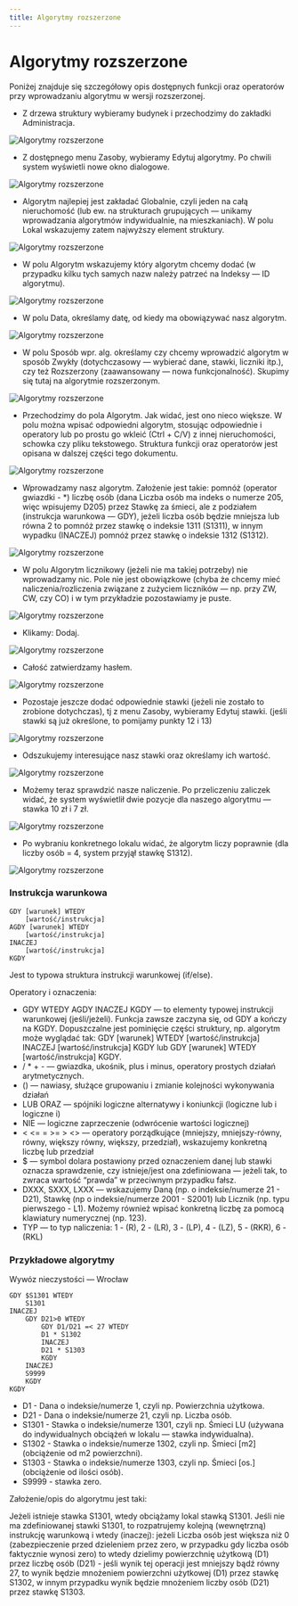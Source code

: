 ```yaml
---
title: Algorytmy rozszerzone
---
```


# Algorytmy rozszerzone

Poniżej znajduje się szczegółowy opis dostępnych funkcji oraz operatorów przy wprowadzaniu algorytmu w wersji rozszerzonej.

- Z drzewa struktury wybieramy budynek i przechodzimy do zakładki Administracja.

![Algorytmy rozszerzone](algorozsz1.png)

- Z dostępnego menu Zasoby, wybieramy Edytuj algorytmy. Po chwili system wyświetli nowe okno dialogowe.

![Algorytmy rozszerzone](algorozsz2.png)

- Algorytm najlepiej jest zakładać Globalnie, czyli jeden na całą nieruchomość (lub ew. na strukturach grupujących — unikamy wprowadzania algorytmów indywidualnie, na mieszkaniach). W polu Lokal wskazujemy zatem najwyższy element struktury.

![Algorytmy rozszerzone](algorozsz3.png)

- W polu Algorytm wskazujemy który algorytm chcemy dodać (w przypadku kilku tych samych nazw należy patrzeć na Indeksy — ID algorytmu).

![Algorytmy rozszerzone](algorozsz4.png)

- W polu Data, określamy datę, od kiedy ma obowiązywać nasz algorytm.

![Algorytmy rozszerzone](algorozsz5.png)

- W polu Sposób wpr. alg. określamy czy chcemy wprowadzić algorytm w sposób Zwykły (dotychczasowy — wybierać dane, stawki, liczniki itp.), czy też Rozszerzony (zaawansowany — nowa funkcjonalność). Skupimy się tutaj na algorytmie rozszerzonym.

![Algorytmy rozszerzone](algorozsz6.png)

- Przechodzimy do pola Algorytm. Jak widać, jest ono nieco większe. W polu można wpisać odpowiedni algorytm, stosując odpowiednie i operatory lub po prostu go wkleić (Ctrl + C/V) z innej nieruchomości, schowka czy pliku tekstowego.  Struktura funkcji oraz operatorów jest opisana w dalszej części tego dokumentu.

![Algorytmy rozszerzone](algorozsz7.png)

- Wprowadzamy nasz algorytm. Założenie jest takie: pomnóż (operator gwiazdki - *) liczbę osób (dana Liczba osób ma indeks o numerze 205, więc wpisujemy D205) przez Stawkę za śmieci, ale z podziałem (instrukcja warunkowa — GDY), jeżeli liczba osób będzie mniejsza lub równa 2 to pomnóż przez stawkę o indeksie 1311 (S1311), w innym wypadku (INACZEJ) pomnóż przez stawkę o indeksie 1312 (S1312).

![Algorytmy rozszerzone](algorozsz8.png)

- W polu Algorytm licznikowy (jeżeli nie ma takiej potrzeby) nie wprowadzamy nic. Pole nie jest obowiązkowe (chyba że chcemy mieć naliczenia/rozliczenia związane z zużyciem liczników — np. przy ZW, CW, czy CO) i w tym przykładzie pozostawiamy je puste.

![Algorytmy rozszerzone](algorozsz9.png)

- Klikamy: Dodaj.

![Algorytmy rozszerzone](algorozsz10.png)

- Całość zatwierdzamy hasłem.

![Algorytmy rozszerzone](algorozsz11.png)

- Pozostaje jeszcze dodać odpowiednie stawki (jeżeli nie zostało to zrobione dotychczas), tj z menu Zasoby, wybieramy Edytuj stawki. (jeśli stawki są już określone, to pomijamy punkty 12 i 13)

![Algorytmy rozszerzone](algorozsz12.png)

- Odszukujemy interesujące nasz stawki oraz określamy ich wartość.

![Algorytmy rozszerzone](algorozsz13.png)

- Możemy teraz sprawdzić nasze naliczenie. Po przeliczeniu zaliczek widać, że system wyświetlił dwie pozycje dla naszego algorytmu — stawka 10 zł i 7 zł.

![Algorytmy rozszerzone](algorozsz14.png)

- Po wybraniu konkretnego lokalu widać, że algorytm liczy poprawnie (dla liczby osób = 4, system przyjął stawkę S1312).

![Algorytmy rozszerzone](algorozsz15.png)

### Instrukcja warunkowa

    GDY [warunek] WTEDY
        [wartość/instrukcja] 
    AGDY [warunek] WTEDY
        [wartość/instrukcja]
    INACZEJ
        [wartość/instrukcja] 
    KGDY

Jest to typowa struktura instrukcji warunkowej (if/else).

Operatory i oznaczenia:

- GDY WTEDY AGDY INACZEJ KGDY — to elementy typowej instrukcji warunkowej (jeśli/jeżeli). Funkcja zawsze zaczyna się, od GDY a kończy na KGDY. Dopuszczalne jest pominięcie części struktury, np. algorytm może wyglądać tak: GDY [warunek] WTEDY [wartość/instrukcja] INACZEJ [wartość/instrukcja] KGDY lub GDY [warunek] WTEDY [wartość/instrukcja] KGDY.
- / * + - — gwiazdka, ukośnik, plus i minus, operatory prostych działań arytmetycznych.
- () — nawiasy, służące grupowaniu i zmianie kolejności wykonywania działań
- LUB ORAZ — spójniki logiczne alternatywy i koniunkcji (logiczne lub i logiczne i)
- NIE — logiczne zaprzeczenie (odwrócenie wartości logicznej)
- < <= = >= > <> — operatory porządkujące (mniejszy, mniejszy-równy, równy, większy równy, większy, przedział), wskazujemy konkretną liczbę lub przedział
- $ — symbol dolara postawiony przed oznaczeniem danej lub stawki oznacza sprawdzenie, czy istnieje/jest ona zdefiniowana — jeżeli tak, to zwraca wartość “prawda” w przeciwnym przypadku fałsz.
- DXXX, SXXX, LXXX — wskazujemy Daną (np. o indeksie/numerze 21 - D21), Stawkę (np o indeksie/numerze 2001 - S2001) lub Licznik (np. typu pierwszego - L1). Możemy również wpisać konkretną liczbę za pomocą klawiatury numerycznej (np. 123).
- TYP — to typ naliczenia: 1 - (R), 2 - (LR), 3 - (LP), 4 - (LZ), 5 - (RKR), 6 - (RKL)

### Przykładowe algorytmy

Wywóz nieczystości — Wrocław


    GDY $S1301 WTEDY
        S1301
    INACZEJ
        GDY D21>0 WTEDY
            GDY D1/D21 =< 27 WTEDY
            D1 * S1302
            INACZEJ
            D21 * S1303
            KGDY
        INACZEJ
        S9999
        KGDY
    KGDY


- D1 - Dana o indeksie/numerze 1, czyli np. Powierzchnia użytkowa.
- D21 - Dana o indeksie/numerze 21, czyli np. Liczba osób.
- S1301 - Stawka o indeksie/numerze 1301, czyli np. Śmieci LU (używana do indywidualnych obciążeń w lokalu — stawka indywidualna).
- S1302 - Stawka o indeksie/numerze 1302, czyli np. Śmieci [m2] (obciążenie od m2 powierzchni).
- S1303 - Stawka o indeksie/numerze 1303, czyli np. Śmieci [os.] (obciążenie od ilości osób).
- S9999 - stawka zero.

Założenie/opis do algorytmu jest taki:

Jeżeli istnieje stawka S1301, wtedy obciążamy lokal stawką S1301. Jeśli nie ma zdefiniowanej stawki S1301, to rozpatrujemy kolejną (wewnętrzną) instrukcję warunkową i wtedy (inaczej): jeżeli Liczba osób jest większa niż 0 (zabezpieczenie przed dzieleniem przez zero, w przypadku gdy liczba osób faktycznie wynosi zero) to wtedy dzielimy powierzchnię użytkową (D1) przez liczbę osób (D21) - jeśli wynik tej operacji jest mniejszy bądź równy 27, to wynik będzie mnożeniem powierzchni użytkowej (D1) przez stawkę S1302, w innym przypadku wynik będzie mnożeniem liczby osób (D21) przez stawkę S1303.

